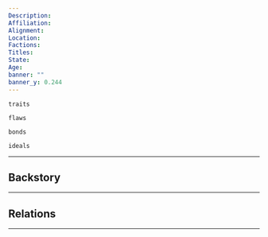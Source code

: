 ```yaml
---
Description: 
Affiliation: 
Alignment:
Location: 
Factions:
Titles:
State:
Age:
banner: ""
banner_y: 0.244
---
```


```ad-Tr
traits
```

```ad-fw
flaws
```

```ad-Bd
bonds
```

```ad-idl
ideals
```

---
## Backstory


___
## Relations


___

